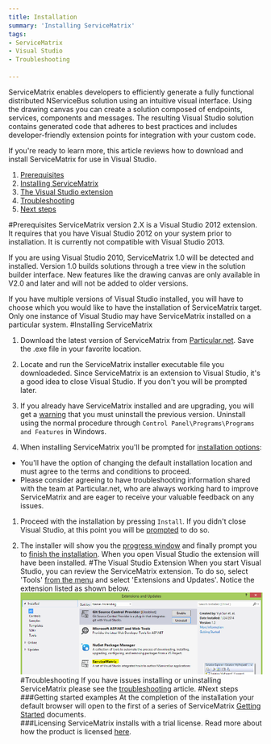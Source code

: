 ```yaml
---
title: Installation  
summary: 'Installing ServiceMatrix'
tags:
- ServiceMatrix
- Visual Studio
- Troubleshooting

---
```

ServiceMatrix enables developers to efficiently generate a fully functional distributed NServiceBus solution using an intuitive visual interface.  Using the drawing canvas you can create a solution composed of endpoints, services, components and messages.   The resulting Visual Studio solution contains generated code that adheres to best practices and includes developer-friendly extension points for integration with your custom code.   

If you're ready to learn more, this article reviews how to download and install ServiceMatrix for use in Visual Studio.

1.  [Prerequisites](#prerequisites)
2.  [Installing ServiceMatrix](#installing-servicematrix)
3.  [The Visual Studio extension](#visual-studio-extension)
3.  [Troubleshooting](#troubleshooting)
4.  [Next steps](#next-steps)

#Prerequisites
ServiceMatrix version 2.X is a Visual Studio 2012 extension.  It requires that you have Visual Studio 2012 on your system prior to installation.  It is currently not compatible with Visual Studio 2013. 
  
If you are using Visual Studio 2010, ServiceMatrix 1.0 will be detected and installed. Version 1.0 builds solutions through a tree view in the solution builder interface.  New features like the drawing canvas are only available in V2.0 and later and will not be added to older versions. 

If you have multiple versions of Visual Studio installed, you will have to choose which you would like to have the installation of ServiceMatrix target.  Only one instance of Visual Studio may have ServiceMatrix installed on a particular system. 
#Installing ServiceMatrix
1. Download the latest version of ServiceMatrix from [Particular.net](http://particular.net/downloads).   Save the .exe file in your favorite location.

2. Locate and run the ServiceMatrix installer executable file you downloadeded.  Since ServiceMatrix is an extension to Visual Studio, it's a good idea to close Visual Studio. If you don't you will be prompted later. 

3. If you already have ServiceMatrix installed and are upgrading, you will get a [warning](images/servicematrix-installer-existingversion.png "Previous Version Warning") that you must uninstall the previous version. Uninstall using the normal procedure through `Control Panel\Programs\Programs and Features` in Windows.

4. When installing ServiceMatrix you'll be prompted for [installation options](images/servicematrix-installer-options.png):
  - You'll have the option of changing the default installation location and must agree to the terms and conditions to proceed. 
  - Please consider agreeing to have troubleshooting information shared with the team at Particular.net, who are always working hard to improve ServiceMatrix and are eager to receive your valuable feedback on any issues. 
1. Proceed with the installation by pressing `Install`.
  If you didn't close Visual Studio, at this point you will be [prompted](images/servicematrix-installer-closevstudio.png "Close Visual Studio") to do so.   

6. The installer will show you the [progress window](images/servicematrix-installer-progress.png "Installer progress") and finally prompt you to [finish the installation](images/servicematrix-installer-finish.png "Finish Installation").  When you open Visual Studio the extension will have been installed. 
#The Visual Studio Extension
When you start Visual Studio, you can review the ServiceMatrix extension.  To do so, select 'Tools' [from the menu](images/servicematrix-vstudio-toolsmenu.png "Extensions Menu") and select 'Extensions and Updates'.  Notice the extension listed as shown below.  
![Visual Studio Extensions](images/servicematrix-vstudio-extensions.png)
#Troubleshooting
If you have issues installing or uninstalling ServiceMatrix please see the [troubleshooting](troubleshooting-servicematrix-2.0.md "Troubleshooting ServiceMatrix") article. 
#Next steps
###Getting started examples
At the completion of the installation your default browser will open to the first of a series of ServiceMatrix [Getting Started](getting-started-with-servicematrix-2.0.md "Getting Started With ServiceMatrix") documents.  
###Licensing
ServiceMatrix installs with a trial license. Read more about how the product is licensed [here](licensing-servicematrix-v2.0.md "Licensing NServiceBus").
